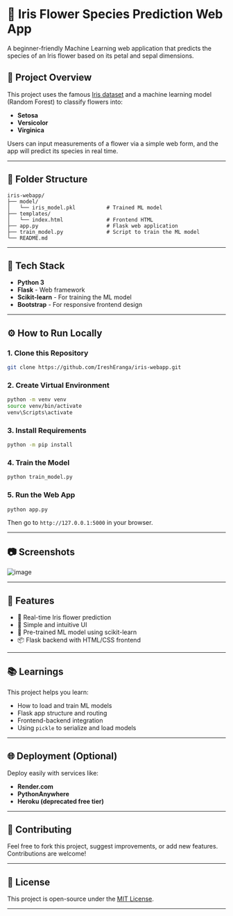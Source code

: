 
# 🌸 Iris Flower Species Prediction Web App

A beginner-friendly Machine Learning web application that predicts the species of an Iris flower based on its petal and sepal dimensions.

## 🚀 Project Overview

This project uses the famous [Iris dataset](https://scikit-learn.org/stable/auto_examples/datasets/plot_iris_dataset.html) and a machine learning model (Random Forest) to classify flowers into:
- **Setosa**
- **Versicolor**
- **Virginica**

Users can input measurements of a flower via a simple web form, and the app will predict its species in real time.

---

## 📁 Folder Structure

```
iris-webapp/
├── model/
│   └── iris_model.pkl          # Trained ML model
├── templates/
│   └── index.html              # Frontend HTML
├── app.py                      # Flask web application
├── train_model.py              # Script to train the ML model
└── README.md                   
```

---

## 🧠 Tech Stack

- **Python 3**
- **Flask** - Web framework
- **Scikit-learn** - For training the ML model
- **Bootstrap** - For responsive frontend design

---

## ⚙️ How to Run Locally

### 1. Clone this Repository
```bash
git clone https://github.com/IreshEranga/iris-webapp.git
```

### 2. Create Virtual Environment
```bash
python -m venv venv
source venv/bin/activate  
venv\Scripts\activate
```

### 3. Install Requirements
```bash
python -m pip install
```

### 4. Train the Model
```bash
python train_model.py
```

### 5. Run the Web App
```bash
python app.py
```
Then go to `http://127.0.0.1:5000` in your browser.

---

## 📷 Screenshots
![image](https://github.com/user-attachments/assets/e33f97b8-0a67-43ca-8b37-fa3307ceb437)

---

## 📝 Features

- 🌼 Real-time Iris flower prediction
- 🎯 Simple and intuitive UI
- 🔬 Pre-trained ML model using scikit-learn
- 📦 Flask backend with HTML/CSS frontend

---

## 📚 Learnings

This project helps you learn:
- How to load and train ML models
- Flask app structure and routing
- Frontend-backend integration
- Using `pickle` to serialize and load models

---

## 🌐 Deployment (Optional)

Deploy easily with services like:
- **Render.com**
- **PythonAnywhere**
- **Heroku (deprecated free tier)**

---

## 🤝 Contributing

Feel free to fork this project, suggest improvements, or add new features. Contributions are welcome!

---

## 📄 License

This project is open-source under the [MIT License](LICENSE).

---
